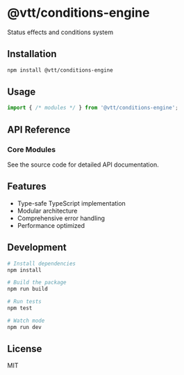 # @vtt/conditions-engine

Status effects and conditions system

## Installation

```bash
npm install @vtt/conditions-engine
```

## Usage

```typescript
import { /* modules */ } from '@vtt/conditions-engine';
```

## API Reference

### Core Modules

See the source code for detailed API documentation.

## Features

- Type-safe TypeScript implementation
- Modular architecture
- Comprehensive error handling
- Performance optimized

## Development

```bash
# Install dependencies
npm install

# Build the package
npm run build

# Run tests
npm test

# Watch mode
npm run dev
```

## License

MIT
